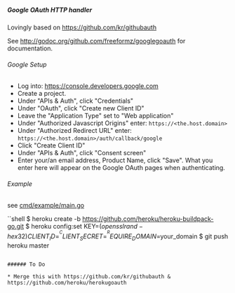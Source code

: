 ##### Google OAuth HTTP handler

Lovingly based on <https://github.com/kr/githubauth>

See <http://godoc.org/github.com/freeformz/googlegoauth> for documentation.

###### Google Setup

* Log into: https://console.developers.google.com
* Create a project.
* Under "APIs & Auth", click "Credentials"
* Under "OAuth", click "Create new Client ID"
* Leave the "Application Type" set to "Web application"
* Under "Authorized Javascript Origins" enter: `https://<the.host.domain>`
* Under "Authorized Redirect URL" enter: `https://<the.host.domain>/auth/callback/google`
* Click "Create Client ID"
* Under "APIs & Auth", click "Consent screen"
* Enter your/an email address, Product Name, click "Save". What you enter here will appear on the Google OAuth pages when authenticating.

###### Example

see [cmd/example/main.go](https://github.com/freeformz/googlegoauth/blob/master/cmd/example/main.go)

``shell
$ heroku create -b https://github.com/heroku/heroku-buildpack-go.git
$ heroku config:set KEY=$(openssl rand -hex 32) CLIENT_ID=^^ CLIENT_SECRET=^^ REQUIRE_DOMAIN=$your_domain
$ git push heroku master
```

###### To Do

* Merge this with https://github.com/kr/githubauth & https://github.com/heroku/herokugoauth
